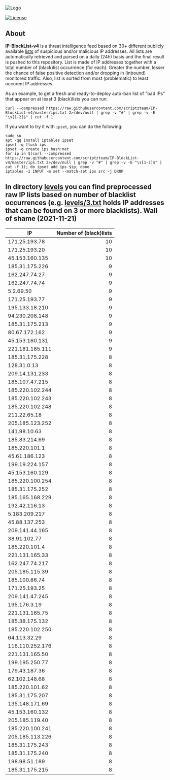 ![Logo](https://i.imgur.com/PyKLAe7.png)

[![License](https://img.shields.io/badge/license-The_Unlicense-red.svg)](https://unlicense.org/)

About
----

**IP-BlockList-v4** is a threat intelligence feed based on 30+ different publicly available [lists](https://github.com/stamparm/maltrail) of suspicious and/or malicious IP addresses. All lists are automatically retrieved and parsed on a daily (24h) basis and the final result is pushed to this repository. List is made of IP addresses together with a total number of (black)list occurrence (for each). Greater the number, lesser the chance of false positive detection and/or dropping in (inbound) monitored traffic. Also, list is sorted from most (problematic) to least occurent IP addresses.

As an example, to get a fresh and ready-to-deploy auto-ban list of "bad IPs" that appear on at least 3 (black)lists you can run:

```
curl --compressed https://raw.githubusercontent.com/scriptzteam/IP-BlockList-v4/master/ips.txt 2>/dev/null | grep -v "#" | grep -v -E "\s[1-2]$" | cut -f 1
```

If you want to try it with `ipset`, you can do the following:

```
sudo su
apt -qq install iptables ipset
ipset -q flush ips
ipset -q create ips hash:net
for ip in $(curl --compressed https://raw.githubusercontent.com/scriptzteam/IP-BlockList-v4/master/ips.txt 2>/dev/null | grep -v "#" | grep -v -E "\s[1-2]$" | cut -f 1); do ipset add ips $ip; done
iptables -I INPUT -m set --match-set ips src -j DROP
```

In directory [levels](levels) you can find preprocessed raw IP lists based on number of blacklist occurrences (e.g. [levels/3.txt](levels/3.txt) holds IP addresses that can be found on 3 or more blacklists).
Wall of shame (2021-11-21)
----

|IP|Number of (black)lists|
|---|--:|
171.25.193.78|10
171.25.193.20|10
45.153.160.135|10
185.31.175.226|9
162.247.74.27|9
162.247.74.74|9
5.2.69.50|9
171.25.193.77|9
195.133.18.210|9
94.230.208.148|9
185.31.175.213|9
80.67.172.162|9
45.153.160.131|9
221.181.185.111|9
185.31.175.228|8
128.31.0.13|8
209.14.131.233|8
185.107.47.215|8
185.220.102.244|8
185.220.102.243|8
185.220.102.248|8
211.22.65.18|8
205.185.123.252|8
141.98.10.63|8
185.83.214.69|8
185.220.101.1|8
45.61.186.123|8
199.19.224.157|8
45.153.160.129|8
185.220.100.254|8
185.31.175.252|8
185.165.168.229|8
192.42.116.13|8
5.183.209.217|8
45.88.137.253|8
209.141.44.165|8
38.91.102.77|8
185.220.101.4|8
221.131.165.33|8
162.247.74.217|8
205.185.115.39|8
185.100.86.74|8
171.25.193.25|8
209.141.47.245|8
195.176.3.19|8
221.131.165.75|8
185.38.175.132|8
185.220.102.250|8
64.113.32.29|8
116.110.252.176|8
221.131.165.50|8
199.195.250.77|8
179.43.187.36|8
62.102.148.68|8
185.220.101.62|8
185.31.175.207|8
135.148.171.69|8
45.153.160.132|8
205.185.119.40|8
185.220.100.241|8
205.185.113.226|8
185.31.175.243|8
185.31.175.240|8
198.98.51.189|8
185.31.175.215|8
